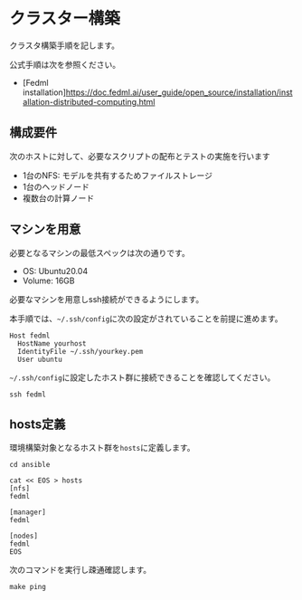 # クラスター構築

クラスタ構築手順を記します。

公式手順は次を参照ください。

- [Fedml installation]https://doc.fedml.ai/user_guide/open_source/installation/installation-distributed-computing.html


## 構成要件

次のホストに対して、必要なスクリプトの配布とテストの実施を行います

- 1台のNFS: モデルを共有するためファイルストレージ
- 1台のヘッドノード
- 複数台の計算ノード

## マシンを用意

必要となるマシンの最低スペックは次の通りです。

- OS: Ubuntu20.04
- Volume: 16GB


必要なマシンを用意しssh接続ができるようにします。

本手順では、`~/.ssh/config`に次の設定がされていることを前提に進めます。

```
Host fedml
  HostName yourhost
  IdentityFile ~/.ssh/yourkey.pem
  User ubuntu
```

`~/.ssh/config`に設定したホスト群に接続できることを確認してください。

```
ssh fedml
```

## hosts定義

環境構築対象となるホスト群を`hosts`に定義します。

```
cd ansible

cat << EOS > hosts
[nfs]
fedml

[manager]
fedml

[nodes]
fedml
EOS
```

次のコマンドを実行し疎通確認します。

```
make ping
```

